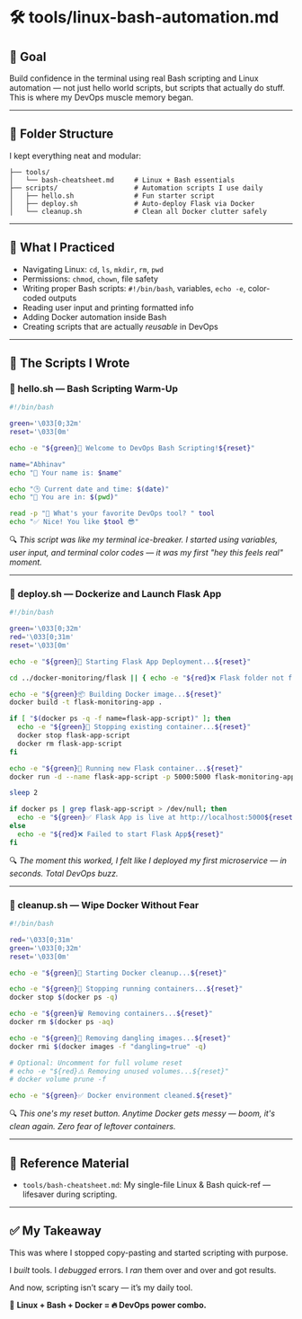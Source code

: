 # 🛠️ tools/linux-bash-automation.md

## 🧱 Goal
Build confidence in the terminal using real Bash scripting and Linux automation — not just hello world scripts, but scripts that actually do stuff. This is where my DevOps muscle memory began.

---

## 📁 Folder Structure
I kept everything neat and modular:
```
├── tools/
│   └── bash-cheatsheet.md     # Linux + Bash essentials
├── scripts/                   # Automation scripts I use daily
│   ├── hello.sh               # Fun starter script
│   ├── deploy.sh              # Auto-deploy Flask via Docker
│   └── cleanup.sh             # Clean all Docker clutter safely
```

---

## 🧠 What I Practiced
- Navigating Linux: `cd`, `ls`, `mkdir`, `rm`, `pwd`
- Permissions: `chmod`, `chown`, file safety
- Writing proper Bash scripts: `#!/bin/bash`, variables, `echo -e`, color-coded outputs
- Reading user input and printing formatted info
- Adding Docker automation inside Bash
- Creating scripts that are actually *reusable* in DevOps

---

## 📜 The Scripts I Wrote

### 🔸 hello.sh — Bash Scripting Warm-Up
```bash
#!/bin/bash

green='\033[0;32m'
reset='\033[0m'

echo -e "${green}👋 Welcome to DevOps Bash Scripting!${reset}"

name="Abhinav"
echo "👤 Your name is: $name"

echo "🕒 Current date and time: $(date)"
echo "📂 You are in: $(pwd)"

read -p "💬 What's your favorite DevOps tool? " tool
echo "✅ Nice! You like $tool 😎"
```
🔍 *This script was like my terminal ice-breaker. I started using variables, user input, and terminal color codes — it was my first "hey this feels real" moment.*

---

### 🔸 deploy.sh — Dockerize and Launch Flask App
```bash
#!/bin/bash

green='\033[0;32m'
red='\033[0;31m'
reset='\033[0m'

echo -e "${green}🚀 Starting Flask App Deployment...${reset}"

cd ../docker-monitoring/flask || { echo -e "${red}❌ Flask folder not found!${reset}"; exit 1; }

echo -e "${green}📦 Building Docker image...${reset}"
docker build -t flask-monitoring-app .

if [ "$(docker ps -q -f name=flask-app-script)" ]; then
  echo -e "${green}🛑 Stopping existing container...${reset}"
  docker stop flask-app-script
  docker rm flask-app-script
fi

echo -e "${green}🏃 Running new Flask container...${reset}"
docker run -d --name flask-app-script -p 5000:5000 flask-monitoring-app

sleep 2

if docker ps | grep flask-app-script > /dev/null; then
  echo -e "${green}✅ Flask App is live at http://localhost:5000${reset}"
else
  echo -e "${red}❌ Failed to start Flask App${reset}"
fi
```
🔍 *The moment this worked, I felt like I deployed my first microservice — in seconds. Total DevOps buzz.*

---

### 🔸 cleanup.sh — Wipe Docker Without Fear
```bash
#!/bin/bash

red='\033[0;31m'
green='\033[0;32m'
reset='\033[0m'

echo -e "${green}🧹 Starting Docker cleanup...${reset}"

echo -e "${green}🛑 Stopping running containers...${reset}"
docker stop $(docker ps -q)

echo -e "${green}🗑️ Removing containers...${reset}"
docker rm $(docker ps -aq)

echo -e "${green}🧼 Removing dangling images...${reset}"
docker rmi $(docker images -f "dangling=true" -q)

# Optional: Uncomment for full volume reset
# echo -e "${red}⚠️ Removing unused volumes...${reset}"
# docker volume prune -f

echo -e "${green}✅ Docker environment cleaned.${reset}"
```
🔍 *This one's my reset button. Anytime Docker gets messy — boom, it's clean again. Zero fear of leftover containers.*

---

## 📄 Reference Material
- `tools/bash-cheatsheet.md`: My single-file Linux & Bash quick-ref — lifesaver during scripting.

---

## ✅ My Takeaway
This was where I stopped copy-pasting and started scripting with purpose.

I *built* tools.
I *debugged* errors.
I *ran* them over and over and got results.

And now, scripting isn’t scary — it’s my daily tool.

📌 **Linux + Bash + Docker = 🔥 DevOps power combo.**
